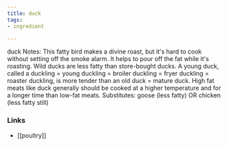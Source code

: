 ```yaml
---
title: duck
tags:
- ingredient

---
```

duck Notes: This fatty bird makes a divine roast, but it's hard to cook without setting off the smoke alarm. It helps to pour off the fat while it's roasting. Wild ducks are less fatty than store-bought ducks. A young duck, called a duckling = young duckling = broiler duckling = fryer duckling = roaster duckling, is more tender than an old duck = mature duck. High fat meats like duck generally should be cooked at a higher temperature and for a longer time than low-fat meats. Substitutes: goose (less fatty) OR chicken (less fatty still)

### Links

* [[poultry]]
